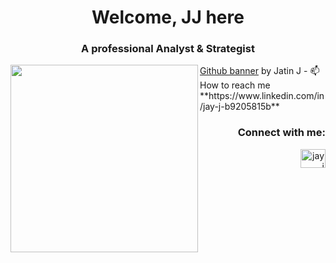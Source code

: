 
<h1 align="center">Welcome, JJ here</h1>
<h3 align="center">A professional Analyst & Strategist</h3>
<img align="Left" length="10" width="300" src="https://www.canva.com/design/DAEyuelxtdI/view"
</div>
<a href="https:&#x2F;&#x2F;www.canva.com&#x2F;design&#x2F;DAEyuelxtdI&#x2F;view?utm_content=DAEyuelxtdI&amp;utm_campaign=designshare&amp;utm_medium=embeds&amp;utm_source=link" target="_blank" rel="noopener">Github banner</a> by Jatin J
- 📫 How to reach me **https://www.linkedin.com/in/jay-j-b9205815b**

<h3 align="right">Connect with me:</h3>
<p align="right">
<a href="https://linkedin.com/in/jay j" target="blank"><img align="center" src="https://raw.githubusercontent.com/rahuldkjain/github-profile-readme-generator/master/src/images/icons/Social/linked-in-alt.svg" alt="jay j" height="30" width="40" /></a>
</p>
